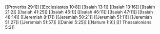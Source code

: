 [[Proverbs 29:1]]
[[Ecclesiastes 10:8]]
[[Isaiah 13:1]]
[[Isaiah 13:16]]
[[Isaiah 21:2]]
[[Isaiah 41:25]]
[[Isaiah 45:1]]
[[Isaiah 46:11]]
[[Isaiah 47:11]]
[[Isaiah 48:14]]
[[Jeremiah 8:17]]
[[Jeremiah 50:21]]
[[Jeremiah 51:11]]
[[Jeremiah 51:27]]
[[Jeremiah 51:57]]
[[Daniel 5:25]]
[[Nahum 1:9]]
[[1 Thessalonians 5:3]]
